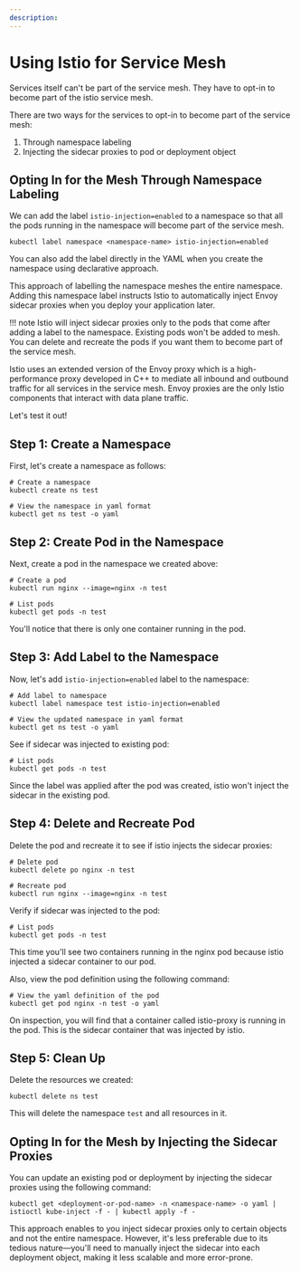 ```yaml
---
description: 
---
```


# Using Istio for Service Mesh

Services itself can't be part of the service mesh. They have to opt-in to become part of the istio service mesh.

There are two ways for the services to opt-in to become part of the service mesh:

1. Through namespace labeling
2. Injecting the sidecar proxies to pod or deployment object


## Opting In for the Mesh Through Namespace Labeling

We can add the label `istio-injection=enabled` to a namespace so that all the pods running in the namespace will become part of the service mesh.

```
kubectl label namespace <namespace-name> istio-injection=enabled
```

You can also add the label directly in the YAML when you create the namespace using declarative approach.

This approach of labelling the namespace meshes the entire namespace. Adding this namespace label instructs Istio to automatically inject Envoy sidecar proxies when you deploy your application later.

!!! note
    Istio will inject sidecar proxies only to the pods that come after adding a label to the namespace. Existing pods won't be added to mesh. You can delete and recreate the pods if you want them to become part of the service mesh.

Istio uses an extended version of the Envoy proxy which is a high-performance proxy developed in C++ to mediate all inbound and outbound traffic for all services in the service mesh. Envoy proxies are the only Istio components that interact with data plane traffic.

Let's test it out!

## Step 1: Create a Namespace

First, let's create a namespace as follows:

```
# Create a namespace
kubectl create ns test

# View the namespace in yaml format
kubectl get ns test -o yaml
```

## Step 2: Create Pod in the Namespace

Next, create a pod in the namespace we created above:

```
# Create a pod
kubectl run nginx --image=nginx -n test

# List pods
kubectl get pods -n test
```

You'll notice that there is only one container running in the pod.


## Step 3: Add Label to the Namespace

Now, let's add `istio-injection=enabled` label to the namespace:

```
# Add label to namespace
kubectl label namespace test istio-injection=enabled

# View the updated namespace in yaml format
kubectl get ns test -o yaml
```

See if sidecar was injected to existing pod:

```
# List pods
kubectl get pods -n test
```

Since the label was applied after the pod was created, istio won't inject the sidecar in the existing pod.

## Step 4: Delete and Recreate Pod

Delete the pod and recreate it to see if istio injects the sidecar proxies:

```
# Delete pod
kubectl delete po nginx -n test

# Recreate pod
kubectl run nginx --image=nginx -n test
```

Verify if sidecar was injected to the pod:

```
# List pods
kubectl get pods -n test
```

This time you'll see two containers running in the nginx pod because istio injected a sidecar container to our pod.

Also, view the pod definition using the following command:

```
# View the yaml definition of the pod
kubectl get pod nginx -n test -o yaml
```

On inspection, you will find that a container called istio-proxy is running in the pod. This is the sidecar container that was injected by istio.


## Step 5: Clean Up

Delete the resources we created:

```
kubectl delete ns test
```

This will delete the namespace `test` and all resources in it.




## Opting In for the Mesh by Injecting the Sidecar Proxies

You can update an existing pod or deployment by injecting the sidecar proxies using the following command:

```
kubectl get <deployment-or-pod-name> -n <namespace-name> -o yaml | istioctl kube-inject -f - | kubectl apply -f -
```

This approach enables to you inject sidecar proxies only to certain objects and not the entire namespace. However, it's less preferable due to its tedious nature—you'll need to manually inject the sidecar into each deployment object, making it less scalable and more error-prone.







